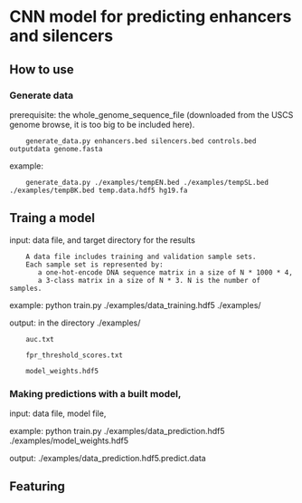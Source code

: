 # CNN model for predicting enhancers and silencers
## How to use

### Generate data 

prerequisite: the whole_genome_sequence_file (downloaded from the USCS genome browse, it is too big to be included here).

        generate_data.py enhancers.bed silencers.bed controls.bed outputdata genome.fasta

example:

        generate_data.py ./examples/tempEN.bed ./examples/tempSL.bed ./examples/tempBK.bed temp.data.hdf5 hg19.fa

## Traing a model 
input: data file, and target directory for the results

        A data file includes training and validation sample sets. 
        Each sample set is represented by:
           a one-hot-encode DNA sequence matrix in a size of N * 1000 * 4, 
           a 3-class matrix in a size of N * 3. N is the number of samples.
 
example:
python train.py  ./examples/data_training.hdf5 ./examples/

output: in the directory ./examples/

        auc.txt

        fpr_threshold_scores.txt
        
        model_weights.hdf5
 
 
### Making predictions with a built model, 
input: data file, model file, 
 
example:
python train.py ./examples/data_prediction.hdf5 ./examples/model_weights.hdf5

output: ./examples/data_prediction.hdf5.predict.data

## Featuring

